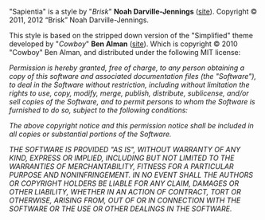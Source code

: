"Sapientia" is a style by "*Brisk*" **Noah Darville-Jennings** \([site](http://www.noahdj.ca/ "noahdj.ca")\). Copyright © 2011, 2012 “Brisk” Noah Darville-Jennings.

This style is based on the stripped down version of the "Simplified" theme developed by "*Cowboy*" **Ben Alman** \([site](http://benalman.com/)\). Which is copyright © 2010 "Cowboy" Ben Alman, and distributed under the following MIT license:
 
*Permission is hereby granted, free of charge, to any person obtaining a copy of this software and associated documentation files (the "Software"), to deal in the Software without restriction, including without limitation the rights to use, copy, modify, merge, publish, distribute, sublicense, and/or sell copies of the Software, and to permit persons to whom the Software is furnished to do so, subject to the following conditions:*
 
*The above copyright notice and this permission notice shall be included in all copies or substantial portions of the Software.*
 
*THE SOFTWARE IS PROVIDED "AS IS", WITHOUT WARRANTY OF ANY KIND, EXPRESS OR IMPLIED, INCLUDING BUT NOT LIMITED TO THE WARRANTIES OF MERCHANTABILITY, FITNESS FOR A PARTICULAR PURPOSE AND NONINFRINGEMENT. IN NO EVENT SHALL THE AUTHORS OR COPYRIGHT HOLDERS BE LIABLE FOR ANY CLAIM, DAMAGES OR OTHER LIABILITY, WHETHER IN AN ACTION OF CONTRACT, TORT OR OTHERWISE, ARISING FROM, OUT OF OR IN CONNECTION WITH THE SOFTWARE OR THE USE OR OTHER DEALINGS IN THE SOFTWARE.*